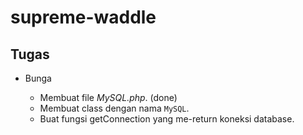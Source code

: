 # supreme-waddle

## Tugas

- Bunga

  - Membuat file *MySQL.php*. (done)
  - Membuat class dengan nama ```MySQL```.
  - Buat fungsi getConnection yang me-return koneksi database.

